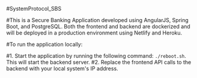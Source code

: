 #SystemProtocol_SBS

#This is a Secure Banking Application developed using AngularJS, Spring Boot, and PostgreSQL. Both the frontend and backend are dockerized and will be deployed in a production environment using Netlify and Heroku.

#To run the application locally:

#1. Start the application by running the following command: `./reboot.sh`. This will start the backend server.
#2. Replace the frontend API calls to the backend with your local system's IP address.